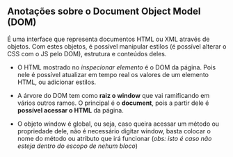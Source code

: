 ## Anotações sobre o Document Object Model (DOM)
É uma interface que representa documentos HTML ou XML através de objetos. Com estes objetos, é possível manipular estilos (é possível alterar o CSS com o JS pelo DOM), estrutura e conteúdos deles.

- O HTML mostrado no *inspecionar elemento* é o DOM da página. Pois nele é possível atualizar em tempo real os valores de um elemento HTML, ou adicionar estilos.

- A árvore do DOM tem como **raiz o window** que vai ramificando em vários outros ramos. O principal é o **document**, pois a partir dele é **possível acessar o HTML** da página.

- O objeto window é global, ou seja, caso queira acessar um método ou propriedade dele, não é necessário digitar window, basta colocar o nome do método ou atributo que irá funcionar (*obs: isto é caso não esteja dentro do escopo de nehum bloco*)